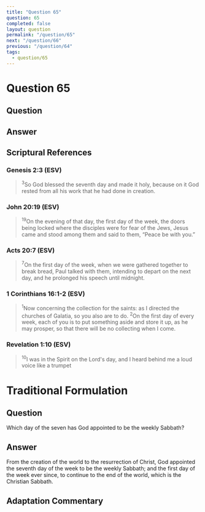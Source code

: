 ```yaml
---
title: "Question 65"
question: 65
completed: false
layout: question
permalink: "/question/65"
next: "/question/66"
previous: "/question/64"
tags:
  - question/65
---
```

# Question 65

## Question


## Answer


## Scriptural References
### Genesis 2:3 (ESV)
> <sup>3</sup>So God blessed the seventh day and made it holy, because on it God rested from all his work that he had done in creation.

### John 20:19 (ESV)
> <sup>19</sup>On the evening of that day, the first day of the week, the doors being locked where the disciples were for fear of the Jews, Jesus came and stood among them and said to them, “Peace be with you.”

### Acts 20:7 (ESV)
> <sup>7</sup>On the first day of the week, when we were gathered together to break bread, Paul talked with them, intending to depart on the next day, and he prolonged his speech until midnight.

### 1 Corinthians 16:1-2 (ESV)
> <sup>1</sup>Now concerning the collection for the saints: as I directed the churches of Galatia, so you also are to do.
> <sup>2</sup>On the first day of every week, each of you is to put something aside and store it up, as he may prosper, so that there will be no collecting when I come.

### Revelation 1:10 (ESV)
> <sup>10</sup>I was in the Spirit on the Lord's day, and I heard behind me a loud voice like a trumpet

# Traditional Formulation
## Question
Which day of the seven has God appointed to be the weekly Sabbath?

## Answer
From the creation of the world to the resurrection of Christ, God appointed the seventh day of the week to be the weekly Sabbath; and the first day of the week ever since, to continue to the end of the world, which is the Christian Sabbath.

## Adaptation Commentary

